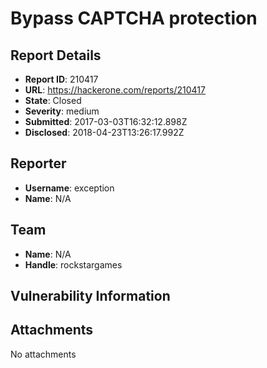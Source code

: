 # Bypass CAPTCHA protection

## Report Details
- **Report ID**: 210417
- **URL**: https://hackerone.com/reports/210417
- **State**: Closed
- **Severity**: medium
- **Submitted**: 2017-03-03T16:32:12.898Z
- **Disclosed**: 2018-04-23T13:26:17.992Z

## Reporter
- **Username**: exception
- **Name**: N/A

## Team
- **Name**: N/A
- **Handle**: rockstargames

## Vulnerability Information


## Attachments
No attachments
